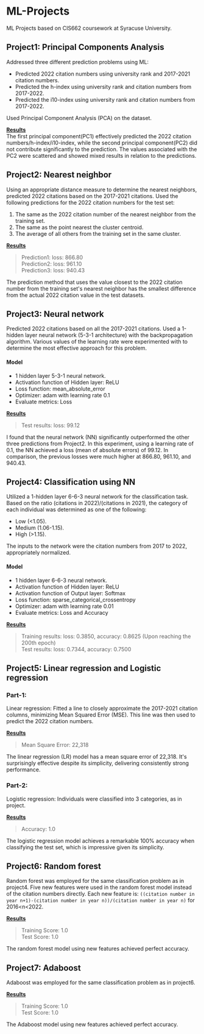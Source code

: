 # ML-Projects
ML Projects based on CIS662 coursework at Syracuse University.

## Project1: Principal Components Analysis
Addressed three different prediction problems using ML:

* Predicted 2022 citation numbers using university rank and 2017-2021 citation numbers.
* Predicted the h-index using university rank and citation numbers from 2017-2022.
* Predicted the i10-index using university rank and citation numbers from 2017-2022.

Used Principal Component Analysis (PCA) on the dataset.

<b>[Results](./project1_PCA/report.pdf)</b><br />
The first principal component(PC1) effectively predicted the 2022 citation numbers/h-index/i10-index, while the second principal component(PC2) did not contribute significantly to the prediction. The values associated with the PC2 were scattered and showed mixed results in relation to the predictions.

## Project2: Nearest neighbor
Using an appropriate distance measure to determine the nearest neighbors, predicted 2022 citations based on the 2017-2021 citations.
Used the following predictions for the 2022 citation numbers for the test set:

1) The same as the 2022 citation number of the nearest neighbor from the training set.
1) The same as the point nearest the cluster centroid.
1) The average of all others from the training set in the same cluster.

<b>[Results](./project2_NearestNeighbor/report.pdf)</b><br />
> Prediction1: loss: 866.80<br />
> Prediction2: loss: 961.10<br />
> Prediction3: loss: 940.43

The prediction method that uses the value closest to the 2022 citation number from the training set's nearest neighbor has the smallest difference from the actual 2022 citation value in the test datasets.

## Project3: Neural network
Predicted 2022 citations based on all the 2017-2021 citations. Used a 1-hidden layer neural network (5-3-1 architecture) with the backpropagation algorithm. 
Various values of the learning rate were experimented with to determine the most effective approach for this problem.

#### Model
* 1 hidden layer 5-3-1 neural network.
* Activation function of Hidden layer: ReLU
* Loss function: mean_absolute_error
* Optimizer: adam with learning rate 0.1
* Evaluate metrics: Loss

<b>[Results](./project3_NeuralNetwork/report.pdf)</b><br />
> Test results: loss: 99.12

I found that the neural network (NN) significantly outperformed the other three predictions from Project2. In this experiment, using a learning rate of 0.1, the NN achieved a loss (mean of absolute errors) of 99.12. In comparison, the previous losses were much higher at 866.80, 961.10, and 940.43.

## Project4: Classification using NN
Utilized a 1-hidden layer 6-6-3 neural network for the classification task.
Based on the ratio (citations in 2022)/(citations in 2021), the category of each individual was determined as one of the following:

* Low (<1.05).
* Medium (1.06-1.15).
* High (>1.15).

The inputs to the network were the citation numbers from 2017 to 2022, appropriately normalized.

#### Model
* 1 hidden layer 6-6-3 neural network.
* Activation function of Hidden layer: ReLU
* Activation function of Output layer: Softmax
* Loss function: sparse_categorical_crossentropy
* Optimizer: adam with learning rate 0.01
* Evaluate metrics: Loss and Accuracy

<b>[Results](./project4_ClassificationNN/report.pdf)</b><br />
> Training results: loss: 0.3850, accuracy: 0.8625 (Upon reaching the 200th epoch)<br />
> Test results: loss: 0.7344, accuracy: 0.7500

## Project5: Linear regression and Logistic regression
### Part-1:
Linear regression: Fitted a line to closely approximate the 2017-2021 citation columns, minimizing Mean Squared Error (MSE). This line was then used to predict the 2022 citation numbers.

<b>[Results](./project5_LinearRegressionLogisticRegression/report.pdf)</b><br />
> Mean Square Error: 22,318

The linear regression (LR) model has a mean square error of 22,318. It's surprisingly effective despite its simplicity, delivering consistently strong performance.

### Part-2:
Logistic regression: Individuals were classified into 3 categories, as in project.

<b>[Results](./project5_LinearRegressionLogisticRegression/report.pdf)</b><br />
> Accuracy: 1.0

The logistic regression model achieves a remarkable 100% accuracy when classifying the test set, which is impressive given its simplicity.

## Project6: Random forest
Random forest was employed for the same classification problem as in project4.
Five new features were used in the random forest model instead of the citation numbers directly.
Each new feature is:
`((citation number in year n+1)-(citation number in year n))/(citation number in year n)` for 2016<n<2022.

<b>[Results](./project6_RandomForest/report.pdf)</b><br />
> Training Score: 1.0<br />
> Test Score: 1.0

The random forest model using new features achieved perfect accuracy.

## Project7: Adaboost
Adaboost was employed for the same classification problem as in project6.

<b>[Results](./project7_Adaboost/report.pdf)</b><br />
> Training Score: 1.0<br />
> Test Score: 1.0

The Adaboost model using new features achieved perfect accuracy.


